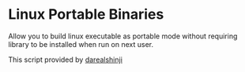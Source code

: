 # Linux Portable Binaries
Allow you to build linux executable as portable mode without requiring library to be installed when run on next user.

This script provided by [darealshinji](https://github.com/darealshinji)